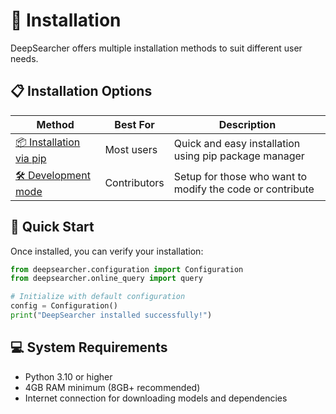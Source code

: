 # 🔧 Installation

DeepSearcher offers multiple installation methods to suit different user needs.

## 📋 Installation Options

| Method | Best For | Description |
|--------|----------|-------------|
| [📦 Installation via pip](pip.md) | Most users | Quick and easy installation using pip package manager |
| [🛠️ Development mode](development.md) | Contributors | Setup for those who want to modify the code or contribute |

## 🚀 Quick Start

Once installed, you can verify your installation:

```python
from deepsearcher.configuration import Configuration
from deepsearcher.online_query import query

# Initialize with default configuration
config = Configuration()
print("DeepSearcher installed successfully!")
```

## 💻 System Requirements

- Python 3.10 or higher
- 4GB RAM minimum (8GB+ recommended)
- Internet connection for downloading models and dependencies 